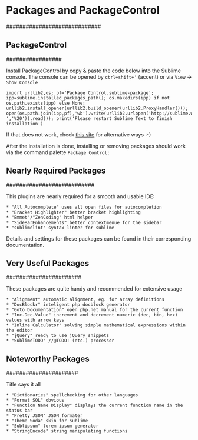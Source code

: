# Packages and PackageControl
#############################

## PackageControl
#################

Install PackageControl by copy & paste the code below into the Sublime console.
The console can be opened by `ctrl+shift+'` (accent) or via `View` -> `Show Console`

	import urllib2,os; pf='Package Control.sublime-package'; ipp=sublime.installed_packages_path(); os.makedirs(ipp) if not os.path.exists(ipp) else None; urllib2.install_opener(urllib2.build_opener(urllib2.ProxyHandler())); open(os.path.join(ipp,pf),'wb').write(urllib2.urlopen('http://sublime.wbond.net/'+pf.replace(' ','%20')).read()); print('Please restart Sublime Text to finish installation')

If that does not work, check [this site](http://wbond.net/sublime_packages/package_control/installation "package control homepage")
for alternative ways :-)

After the installation is done, installing or removing packages should work via
the command palette `Package Control:`

## Nearly Required Packages
###########################

This plugins are nearly required for a smooth and usable IDE:

	* "All Autocomplete" uses all open files for autocompletion
	* "Bracket Highlighter" better bracket highlighting
	* "Emmet"/"ZenCoding" html helper
	* "SideBarEnhancements" better contextmenue for the sidebar
	* "sublimelint" syntax linter for sublime

Details and settings for these packages can be found in their
corresponding documentation.

## Very Useful Packages
#######################

These packages are quite handy and recommended for extensive usage

	* "Alignment" automatic alignment, eg. for array definitions
	* "DocBlockr" inteligent php docblock generator
	* "Goto Documentation" open php.net manual for the current function
	* "Inc-Dec-Value" increment and decrement numeric (dec, bin, hex) values with arrow keys
	* "Inline Calculator" solving simple mathematical expressions within the editor
	* "jQuery" ready to use jQuery snippets
	* "SublimeTODO" //@TODO: (etc.) processor

## Noteworthy Packages
######################

Title says it all

	* "Dictionaries" spellchecking for other languages
	* "Format SQL" obvious
	* "Function Name Display" displays the current function name in the status bar
	* "Pretty JSON" JSON formater
	* "Theme Soda" skin for sublime
	* "Sublipsum" lorem ipsum generator
	* "StringEncode" string manipulating functions